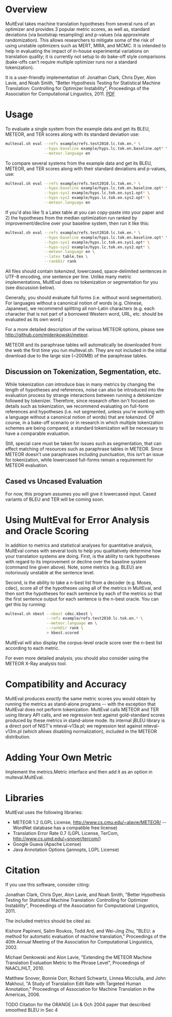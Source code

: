 Overview
========

MultEval takes machine translation hypotheses from several runs of an optimizer and provides 3 popular metric scores, as well as, standard deviations (via bootstrap resampling) and p-values (via approximate randomization). This allows researchers to mitigate some of the risk of using unstable optimizers such as MERT, MIRA, and MCMC. It is intended to help in evaluating the impact of in-house experimental variations on translation quality; it is currently not setup to do bake-off style comparisons (bake-offs can't require multiple optimizer runs nor a standard tokenization).

It is a user-friendly implementation of:
Jonathan Clark, Chris Dyer, Alon Lavie, and Noah Smith, "Better Hypothesis Testing for Statistical Machine Translation: Controlling for Optimizer Instability", Proceedings of the Association for Computational Lingustics, 2011. [PDF](http://www.cs.cmu.edu/~jhclark/pubs/significance.pdf)

Usage
=====

To evaluate a single system from the example data and get its BLEU, METEOR, and TER scores along with its standard deviation use:

``` bash
multeval.sh eval --refs example/refs.test2010.lc.tok.en.* \
                 --hyps-baseline example/hyps.lc.tok.en.baseline.opt* \
                 --meteor.language en
```


To compare several systems from the example data and get its BLEU, METEOR, and TER scores along with their standard deviations and p-values, use:

``` bash
multeval.sh eval --refs example/refs.test2010.lc.tok.en.* \
                 --hyps-baseline example/hyps.lc.tok.en.baseline.opt* \
                 --hyps-sys1 example/hyps.lc.tok.en.sys1.opt* \
                 --hyps-sys2 example/hyps.lc.tok.en.sys2.opt* \
                 --meteor.language en
```

If you'd also like 1) a Latex table at you can copy-paste into your paper and 2) the hypotheses from the median optimization run ranked by improvement/decline over your baseline system, then run it like this:

``` bash
multeval.sh eval --refs example/refs.test2010.lc.tok.en.* \
                 --hyps-baseline example/hyps.lc.tok.en.baseline.opt* \
                 --hyps-sys1 example/hyps.lc.tok.en.sys1.opt* \
                 --hyps-sys2 example/hyps.lc.tok.en.sys2.opt* \
                 --meteor.language en \
                 --latex table.tex \
                 --rankDir rank
```

All files should contain *tokenized*, lowercased, space-delimited sentences in UTF-8 encoding, one sentence per line. Unlike many metric implementations, MultEval does no tokenization or segmentation for you (see discussion below).

Generally, you should evaluate full forms (i.e. without word segmentation). For languages without a canonical notion of words (e.g. Chinese, Japanese), we recommend splitting all non-Latin characters (e.g. each character that is not part of a borrowed Western word, URL, etc. should be evaluated as its own word.)

For a more detailed description of the various METEOR options, please see http://github.com/mjdenkowski/meteor.

METEOR and its paraphrase tables will automatically be downloaded from the web the first time you run multeval.sh. They are not included in the initial download due to the large size (~200MB) of the paraphrase tables.


Discussion on Tokenization, Segmentation, etc.
----------------------------------------------

While tokenization *can* introduce bias in many metrics by changing the length of hypotheses and references, noise can also be introduced into the evaluation process by strange interactions between running a detokenizer followed by tokenizer. Therefore, since research often isn't focused on details such as tokenization, we recommend evaluating on full-form references and hypotheses (i.e. not segmented, unless you're working with a language without a canonical notion of words) that are *tokenized*. Of course, in a bake-off scenario or in research in which multiple tokenization schemes are being compared, a standard tokenization will be necessary to have a comparable evaluation.

Still, special care must be taken for issues such as segmentation, that can effect matching of resources such as paraphrase tables in METEOR. Since METEOR doesn't use paraphrases including punctuation, this isn't an issue for tokenization, while lowercased full-forms remain a requirement for METEOR evaluation.


Cased vs Uncased Evaluation
---------------------------

For now, this program assumes you will give it lowercased input. Cased variants of BLEU and TER will be coming soon.


Using MultEval for Error Analysis and Oracle Scoring
====================================================

In addition to metrics and statistical analyses for quantitative analysis, MultEval comes with several tools to help
you qualitatively determine how your translation systems are doing. First, is the ability to rank hypotheses with regard
to its improvement or decline over the baseline system (command line given above). Note, some metrics (e.g. BLEU) are
notoriously unstable at the sentence level.

Second, is the ability to take a n-best list from a decoder (e.g. Moses, cdec), score all of the hypotheses using
all of the metrics in MultEval, and then sort the hypotheses for each sentence by each of the metrics so that the
first sentence output for each sentence is the n-best oracle. You can get this by running:

``` bash
multeval.sh nbest --nbest cdec.kbest \
                  --refs example/refs.test2010.lc.tok.en.* \
                  --meteor.language en \
                  --rankDir rank \
                  > kbest.scored
```

MultEval will also display the corpus-level oracle score over the n-best list according to each metric.

For even more detailed analysis, you should also consider using the METEOR X-Ray analysis tool.


Compatibility and Accuracy
==========================

MultEval produces *exactly* the same metric scores you would obtain by running the metrics as stand-alone programs -- with the exception that MultEval does not perform tokenization. MultEval calls METEOR and TER using library API calls, and we regression test against gold-standard scores produced by these metrics in stand-alone mode. Its internal jBLEU library is a direct port of NIST's mteval-v13a.pl; we regression test against mteval-v13m.pl (which allows disabling normalization), included in the METEOR distribution.


Adding Your Own Metric
======================

Implement the metrics.Metric interface and then add it as an option in multeval.MultEval.


Libraries
=========

MultEval uses the following libraries:

*  METEOR 1.2 (LGPL License, http://www.cs.cmu.edu/~alavie/METEOR/ -- WordNet database has a compatible free license)
*  Translation Error Rate 0.7 (LGPL License, TerCom, http://www.cs.umd.edu/~snover/tercom/)
*  Google Guava (Apache License)
*  Java Annotation Options (jannopts, LGPL License)


Citation
========

If you use this software, consider citing:

Jonathan Clark, Chris Dyer, Alon Lavie, and Noah Smith, "Better Hypothesis Testing for Statistical Machine Translation: Controlling for Optimizer Instability", Proceedings of the Association for Computational Lingustics, 2011.


The included metrics should be cited as:

Kishore Papineni, Salim Roukos, Todd Ard, and Wei-Jing Zhu, "BLEU: a method for automatic evaluation of machine translation," Proceedings of the 40th Annual Meeting of the Association for Computational Linguistics, 2002.

Michael Denkowski and Alon Lavie, "Extending the METEOR Machine Translation Evaluation Metric to the Phrase Level", Proceedings of NAACL/HLT, 2010.

Matthew Snover, Bonnie Dorr, Richard Schwartz, Linnea Micciulla, and John Makhoul, "A Study of Translation Edit Rate with Targeted Human Annotation," Proceedings of Association for Machine Translation in the Americas, 2006.

TODO Citation for the ORANGE Lin & Och 2004 paper that described smoothed BLEU in Sec 4